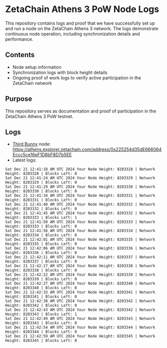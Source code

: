 # ZetaChain Athens 3 PoW Node Logs
This repository contains logs and proof that we have successfully set up and run a node on the ZetaChain Athens 3 network. The logs demonstrate continuous node operation, including synchronization details and performance.

## Contents
- Node setup information
- Synchronization logs with block height details
- Ongoing proof of work logs to verify active participation in the ZetaChain network

## Purpose
This repository serves as documentation and proof of participation in the ZetaChain Athens 3 PoW testnet.

## Logs

- [Third Bunny](https://thirdbunny.xyz/) node: https://athens.explorer.zetachain.com/address/0x225254d35dE666064Eccc5ce16eF1D8bF8D7b5EE
- Latest logs:
```
Sat Dec 21 12:41:18 AM UTC 2024 Your Node Height: 8203328 | Network Height: 8203328 | Blocks Left: 0
Sat Dec 21 12:41:24 AM UTC 2024 Your Node Height: 8203329 | Network Height: 8203329 | Blocks Left: 0
Sat Dec 21 12:41:29 AM UTC 2024 Your Node Height: 8203330 | Network Height: 8203330 | Blocks Left: 0
Sat Dec 21 12:41:34 AM UTC 2024 Your Node Height: 8203331 | Network Height: 8203331 | Blocks Left: 0
Sat Dec 21 12:41:40 AM UTC 2024 Your Node Height: 8203332 | Network Height: 8203332 | Blocks Left: 0
Sat Dec 21 12:41:45 AM UTC 2024 Your Node Height: 8203332 | Network Height: 8203333 | Blocks Left: 1
Sat Dec 21 12:41:50 AM UTC 2024 Your Node Height: 8203333 | Network Height: 8203333 | Blocks Left: 0
Sat Dec 21 12:41:56 AM UTC 2024 Your Node Height: 8203334 | Network Height: 8203334 | Blocks Left: 0
Sat Dec 21 12:42:01 AM UTC 2024 Your Node Height: 8203335 | Network Height: 8203335 | Blocks Left: 0
Sat Dec 21 12:42:06 AM UTC 2024 Your Node Height: 8203336 | Network Height: 8203336 | Blocks Left: 0
Sat Dec 21 12:42:11 AM UTC 2024 Your Node Height: 8203337 | Network Height: 8203337 | Blocks Left: 0
Sat Dec 21 12:42:17 AM UTC 2024 Your Node Height: 8203338 | Network Height: 8203338 | Blocks Left: 0
Sat Dec 21 12:42:22 AM UTC 2024 Your Node Height: 8203339 | Network Height: 8203339 | Blocks Left: 0
Sat Dec 21 12:42:27 AM UTC 2024 Your Node Height: 8203340 | Network Height: 8203340 | Blocks Left: 0
Sat Dec 21 12:42:33 AM UTC 2024 Your Node Height: 8203341 | Network Height: 8203341 | Blocks Left: 0
Sat Dec 21 12:42:38 AM UTC 2024 Your Node Height: 8203342 | Network Height: 8203342 | Blocks Left: 0
Sat Dec 21 12:42:43 AM UTC 2024 Your Node Height: 8203342 | Network Height: 8203343 | Blocks Left: 1
Sat Dec 21 12:42:49 AM UTC 2024 Your Node Height: 8203343 | Network Height: 8203343 | Blocks Left: 0
Sat Dec 21 12:42:54 AM UTC 2024 Your Node Height: 8203344 | Network Height: 8203344 | Blocks Left: 0
Sat Dec 21 12:42:59 AM UTC 2024 Your Node Height: 8203345 | Network Height: 8203345 | Blocks Left: 0
```
